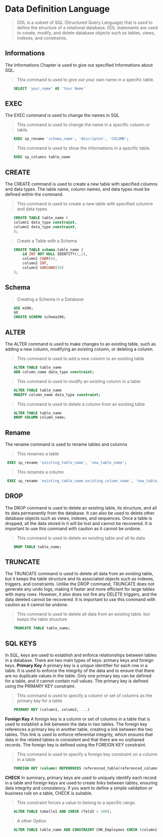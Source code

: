 # Data Definition Language
> DDL is a subset of SQL (Structured Query Language) that is used to define the structure of a relational database. DDL statements are used to create, modify, and delete database objects such as tables, views, indexes, and constraints.
## Informations
The Informations Chapter is used to give out specified Informations about SQL.
> This command is used to give out your own name in a specific table.
```sql       
    SELECT 'your_name' AS 'Your Name'
```
## EXEC
The EXEC command is used to change the names in SQL
> This command is used to change the name in a specific column or table.
```sql       
    EXEC sp_rename 'schema_name', 'descripton', 'COLUMN';
```
> This command is used to show the informations in a specific table.
```sql       
    EXEC sp_columns table_name
```
## CREATE
The CREATE command is used to create a new table with specified columns and data types. The table name, column names, and data types must be defined within the command.
> This command is used to create a new table with specified columns and data types
```sql       
    CREATE TABLE table_name (
    column1 data_type constraint,
    column2 data_type constraint,
    );
```
> Create a Table with a Schema
```SQL
    CREATE TABLE schema.table_name (
        id INT NOT NULL IDENTITY(1,1),
        column1 CHAR(4),
        column2 INT,
        column3 VARCHAR(50)
    );
```
## Schema
> Creating a Schema in a Database
```SQL
    USE m106;
    GO
    CREATE SCHEMA schema106;
```
## ALTER
The ALTER command is used to make changes to an existing table, such as adding a new column, modifying an existing column, or deleting a column.
> This command is used to add a new column to an existing table
```sql
    ALTER TABLE table_name
    ADD column_name data_type constraint;
```
> This command is used to modify an existing column in a table
```sql
    ALTER TABLE table_name
    MODIFY column_name data_type constraint;
```

> This command is used to delete a column from an existing table
```sql
    ALTER TABLE table_name
    DROP COLUMN column_name;
```

## Rename
The rename command is used to rename tables and columns
> This renames a table
```sql
 EXEC sp_rename 'existing_table_name', 'new_table_name'; 
```
> This renames a column
```sql
 EXEC sp_rename 'existing_table_name.existing_column_name', 'new_table_name.new_column_name'; 
```

## DROP
The DROP command is used to delete an existing table, its structure, and all its data permanently from the database. It can also be used to delete other database objects such as views, indexes, and sequences. Once a table is dropped, all the data stored in it will be lost and cannot be recovered. It is important to use this command with caution as it cannot be undone.
> This command is used to delete an existing table and all its data
```sql
    DROP TABLE table_name;
```
## TRUNCATE
The TRUNCATE command is used to delete all data from an existing table, but it keeps the table structure and its associated objects such as indexes, triggers, and constraints. Unlike the DROP command, TRUNCATE does not generate any undo logs, making it faster and more efficient for large tables with many rows. However, it also does not fire any DELETE triggers, and the data deleted cannot be recovered. It is important to use this command with caution as it cannot be undone.
> This command is used to delete all data from an existing table, but keeps the table structure
```sql
    TRUNCATE TABLE table_name;
```
## SQL KEYS
In SQL, keys are used to establish and enforce relationships between tables in a database. There are two main types of keys: primary keys and foreign keys.
**Primary Key**
A primary key is a unique identifier for each row in a table. It is used to enforce the integrity of the data and to ensure that there are no duplicate values in the table. Only one primary key can be defined for a table, and it cannot contain null values. The primary key is defined using the PRIMARY KEY constraint.
> This command is used to specify a column or set of columns as the primary key for a table
```sql
    PRIMARY KEY (column1, column2, ...)
```
**Foreign Key**
A foreign key is a column or set of columns in a table that is used to establish a link between the data in two tables. The foreign key references a primary key in another table, creating a link between the two tables. This link is used to enforce referential integrity, which ensures that data in the related tables is consistent and that there are no orphaned records. The foreign key is defined using the FOREIGN KEY constraint.
> This command is used to specify a foreign key constraint on a column in a table
```sql
    FOREIGN KEY (column) REFERENCES referenced_table(referenced_column)
```
**CHECK**
In summary, primary keys are used to uniquely identify each record in a table and foreign keys are used to create links between tables, ensuring data integrity and consistency.
If you want to define a simple validation or business rule on a table, CHECK is suitable. 
> This constraint forces a value to belong to a specific range.
```SQL
    ALTER TABLE tabelle1 ADD CHECK (feld2 > 100);
```
> A other Option
```SQL
    ALTER TABLE table_name ADD CONSTRAINT CHK_Employees CHECK (column1 = 'A' or column1 = 'B' or column1 = 'C' or column1 = 'D')
```